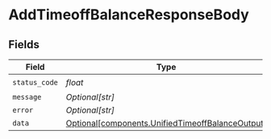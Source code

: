 # AddTimeoffBalanceResponseBody


## Fields

| Field                                                                                                      | Type                                                                                                       | Required                                                                                                   | Description                                                                                                |
| ---------------------------------------------------------------------------------------------------------- | ---------------------------------------------------------------------------------------------------------- | ---------------------------------------------------------------------------------------------------------- | ---------------------------------------------------------------------------------------------------------- |
| `status_code`                                                                                              | *float*                                                                                                    | :heavy_check_mark:                                                                                         | N/A                                                                                                        |
| `message`                                                                                                  | *Optional[str]*                                                                                            | :heavy_minus_sign:                                                                                         | N/A                                                                                                        |
| `error`                                                                                                    | *Optional[str]*                                                                                            | :heavy_minus_sign:                                                                                         | N/A                                                                                                        |
| `data`                                                                                                     | [Optional[components.UnifiedTimeoffBalanceOutput]](../../models/components/unifiedtimeoffbalanceoutput.md) | :heavy_minus_sign:                                                                                         | N/A                                                                                                        |
